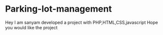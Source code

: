 # Parking-lot-management
Hey I am sanyam developed a project with PHP,HTML,CSS,javascript
Hope you would like the project
